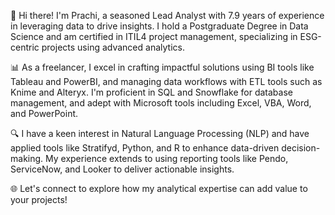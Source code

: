 
👋 Hi there! I'm Prachi, a seasoned Lead Analyst with 7.9 years of experience in leveraging data to drive insights. I hold a Postgraduate Degree in Data Science and am certified in ITIL4 project management, specializing in ESG-centric projects using advanced analytics.

📊 As a freelancer, I excel in crafting impactful solutions using BI tools like Tableau and PowerBI, and managing data workflows with ETL tools such as Knime and Alteryx. I'm proficient in SQL and Snowflake for database management, and adept with Microsoft tools including Excel, VBA, Word, and PowerPoint.

🔍 I have a keen interest in Natural Language Processing (NLP) and have applied tools like Stratifyd, Python, and R to enhance data-driven decision-making. My experience extends to using reporting tools like Pendo, ServiceNow, and Looker to deliver actionable insights.

🌐 Let's connect to explore how my analytical expertise can add value to your projects!
